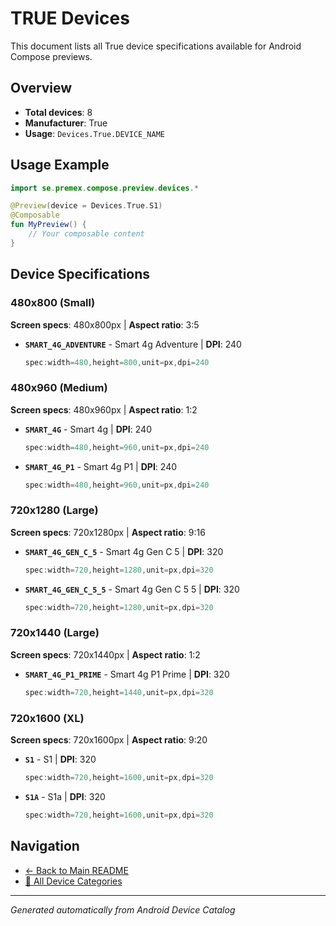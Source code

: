# TRUE Devices

This document lists all True device specifications available for Android Compose previews.

## Overview

- **Total devices**: 8
- **Manufacturer**: True
- **Usage**: `Devices.True.DEVICE_NAME`

## Usage Example

```kotlin
import se.premex.compose.preview.devices.*

@Preview(device = Devices.True.S1)
@Composable
fun MyPreview() {
    // Your composable content
}
```

## Device Specifications

### 480x800 (Small)

**Screen specs**: 480x800px | **Aspect ratio**: 3:5

- **`SMART_4G_ADVENTURE`** - Smart 4g Adventure | **DPI**: 240
  ```kotlin
  spec:width=480,height=800,unit=px,dpi=240
  ```

### 480x960 (Medium)

**Screen specs**: 480x960px | **Aspect ratio**: 1:2

- **`SMART_4G`** - Smart 4g | **DPI**: 240
  ```kotlin
  spec:width=480,height=960,unit=px,dpi=240
  ```

- **`SMART_4G_P1`** - Smart 4g P1 | **DPI**: 240
  ```kotlin
  spec:width=480,height=960,unit=px,dpi=240
  ```

### 720x1280 (Large)

**Screen specs**: 720x1280px | **Aspect ratio**: 9:16

- **`SMART_4G_GEN_C_5`** - Smart 4g Gen C 5 | **DPI**: 320
  ```kotlin
  spec:width=720,height=1280,unit=px,dpi=320
  ```

- **`SMART_4G_GEN_C_5_5`** - Smart 4g Gen C 5 5 | **DPI**: 320
  ```kotlin
  spec:width=720,height=1280,unit=px,dpi=320
  ```

### 720x1440 (Large)

**Screen specs**: 720x1440px | **Aspect ratio**: 1:2

- **`SMART_4G_P1_PRIME`** - Smart 4g P1 Prime | **DPI**: 320
  ```kotlin
  spec:width=720,height=1440,unit=px,dpi=320
  ```

### 720x1600 (XL)

**Screen specs**: 720x1600px | **Aspect ratio**: 9:20

- **`S1`** - S1 | **DPI**: 320
  ```kotlin
  spec:width=720,height=1600,unit=px,dpi=320
  ```

- **`S1A`** - S1a | **DPI**: 320
  ```kotlin
  spec:width=720,height=1600,unit=px,dpi=320
  ```

## Navigation

- [← Back to Main README](../../README.md)
- [📱 All Device Categories](../README.md)

---
*Generated automatically from Android Device Catalog*

